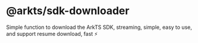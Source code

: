 # @arkts/sdk-downloader

Simple function to download the ArkTS SDK, streaming, simple, easy to use, and support resume download, fast ⚡️
